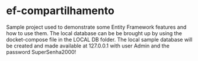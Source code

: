 # ef-compartilhamento

Sample project used to demonstrate some Entity Framework features and how to use them.
The local database can be be brought up by using the docket-compose file in the LOCAL DB folder.
The local sample database will be created and made available at 127.0.0.1 with user Admin and the password SuperSenha2000!


